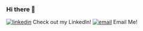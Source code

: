 ### Hi there 👋

<!--
**ymei0072/ymei0072** is a ✨ _special_ ✨ repository because its `README.md` (this file) appears on your GitHub profile.

Here are some ideas to get you started:

- 🔭 I’m currently working on ...
- 🌱 I’m currently learning ...
- 👯 I’m looking to collaborate on ...
- 🤔 I’m looking for help with ...
- 💬 Ask me about ...
- 📫 How to reach me: ...
- 😄 Pronouns: ...
- ⚡ Fun fact: ...
-->

[![linkedin](https://img.icons8.com/clouds/60/000000/linkedin.png)][1] Check out my LinkedIn!
[![email](https://img.icons8.com/clouds/100/000000/new-post.png)][2] Email Me!




[1]: https://www.linkedin.com/in/yukstor-mei/
[2]: mailto:yukstormei@gmail.com

